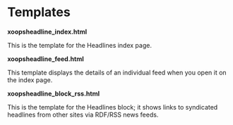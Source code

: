 # Templates

**xoopsheadline\_index.html**

This is the template for the Headlines index page.

**xoopsheadline\_feed.html**

This template displays the details of an individual feed when you open it on the index page.

**xoopsheadline\_block\_rss.html**

This is the template for the Headlines block; it shows links to syndicated headlines from other sites via RDF/RSS news feeds.

